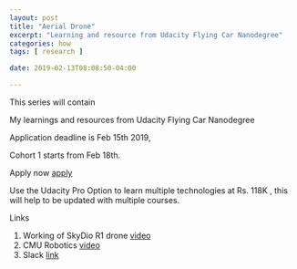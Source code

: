 ```yaml
---
layout: post
title: "Aerial Drone"
excerpt: "Learning and resource from Udacity Flying Car Nanodegree"
categories: how
tags: [ research ]

date: 2019-02-13T08:08:50-04:00

---
```

This series will contain

My learnings and resources from Udacity Flying Car Nanodegree

Application deadline is Feb 15th 2019,

Cohort 1 starts from Feb 18th.

Apply now [apply](https://eu.udacity.com/course/flying-car-nanodegree--nd787)

Use the Udacity Pro Option to learn multiple technologies at Rs. 118K ,
this will help to be updated with multiple courses.


Links
1. Working of SkyDio R1 drone [video](https://www.youtube.com/watch?v=P3E4pl2Weos&t=216s)
2. CMU Robotics [video](https://www.youtube.com/channel/UCW2eNKQeNIvl6MgFNKwLgBQ)
3. Slack [link](https://ndaccelerator.slack.com/signout/done)
